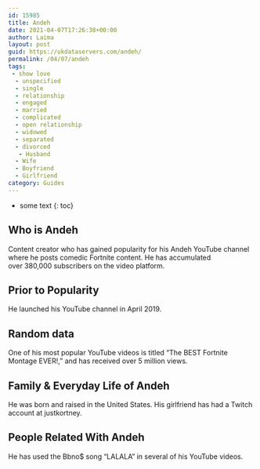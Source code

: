 ```yaml
---
id: 15985
title: Andeh
date: 2021-04-07T17:26:38+00:00
author: Laima
layout: post
guid: https://ukdataservers.com/andeh/
permalink: /04/07/andeh
tags:
 - show love
  - unspecified
  - single
  - relationship
  - engaged
  - married
  - complicated
  - open relationship
  - widowed
  - separated
  - divorced
   - Husband
  - Wife
  - Boyfriend
  - Girlfriend
category: Guides
---
```


* some text
{: toc}


## Who is Andeh
                  
                  
                  
Content creator who has gained popularity for his Andeh YouTube channel where he posts comedic Fortnite content. He has accumulated over 380,000 subscribers on the video platform. 
                  
              
            
              
            
                
                
                
## Prior to Popularity
                  
                  
                  
He launched his YouTube channel in April 2019. 
                  
              
            
              
            
                
                
                
## Random data
                  
                  
                  
One of his most popular YouTube videos is titled &#8220;The BEST Fortnite Montage EVER!,&#8221; and has received over 5 million views.
                  
              
            
              
            
                
                
                
## Family & Everyday Life of Andeh
                  
                  
                  
He was born and raised in the United States. His girlfriend has had a Twitch account at justkortney.
                  
              
            
              
            
                
                
                
## People Related With Andeh
                  
                  
                  
He has used the Bbno$ song &#8220;LALALA&#8221; in several of his YouTube videos.
                  
              
            
              
            
                
              
            
              
              
            
            
              
            
          
          
          